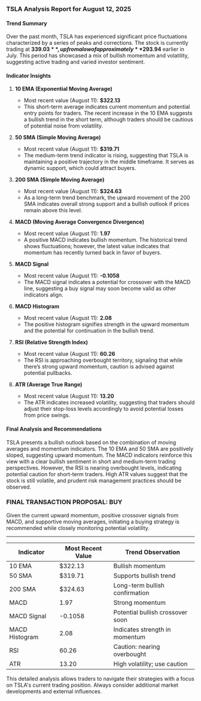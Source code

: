 ### TSLA Analysis Report for August 12, 2025

#### Trend Summary

Over the past month, TSLA has experienced significant price fluctuations characterized by a series of peaks and corrections. The stock is currently trading at **$339.03**, up from a low of approximately **$293.94** earlier in July. This period has showcased a mix of bullish momentum and volatility, suggesting active trading and varied investor sentiment.

#### Indicator Insights

1. **10 EMA (Exponential Moving Average)**
   - Most recent value (August 11): **$322.13**
   - This short-term average indicates current momentum and potential entry points for traders. The recent increase in the 10 EMA suggests a bullish trend in the short term, although traders should be cautious of potential noise from volatility.

2. **50 SMA (Simple Moving Average)**
   - Most recent value (August 11): **$319.71**
   - The medium-term trend indicator is rising, suggesting that TSLA is maintaining a positive trajectory in the middle timeframe. It serves as dynamic support, which could attract buyers.

3. **200 SMA (Simple Moving Average)**
   - Most recent value (August 11): **$324.63**
   - As a long-term trend benchmark, the upward movement of the 200 SMA indicates overall strong support and a bullish outlook if prices remain above this level.

4. **MACD (Moving Average Convergence Divergence)**
   - Most recent value (August 11): **1.97**
   - A positive MACD indicates bullish momentum. The historical trend shows fluctuations; however, the latest value indicates that momentum has recently turned back in favor of buyers.

5. **MACD Signal**
   - Most recent value (August 11): **-0.1058**
   - The MACD signal indicates a potential for crossover with the MACD line, suggesting a buy signal may soon become valid as other indicators align.

6. **MACD Histogram**
   - Most recent value (August 11): **2.08**
   - The positive histogram signifies strength in the upward momentum and the potential for continuation in the bullish trend.

7. **RSI (Relative Strength Index)**
   - Most recent value (August 11): **60.26**
   - The RSI is approaching overbought territory, signaling that while there’s strong upward momentum, caution is advised against potential pullbacks.

8. **ATR (Average True Range)**
   - Most recent value (August 11): **13.20**
   - The ATR indicates increased volatility, suggesting that traders should adjust their stop-loss levels accordingly to avoid potential losses from price swings.

#### Final Analysis and Recommendations

TSLA presents a bullish outlook based on the combination of moving averages and momentum indicators. The 10 EMA and 50 SMA are positively sloped, suggesting upward momentum. The MACD indicators reinforce this view with a clear bullish sentiment in short and medium-term trading perspectives. However, the RSI is nearing overbought levels, indicating potential caution for short-term traders. High ATR values suggest that the stock is still volatile, and prudent risk management practices should be observed.

### FINAL TRANSACTION PROPOSAL: **BUY**

Given the current upward momentum, positive crossover signals from MACD, and supportive moving averages, initiating a buying strategy is recommended while closely monitoring potential volatility. 

---

| Indicator        | Most Recent Value | Trend Observation |
|------------------|-------------------|-------------------|
| 10 EMA           | $322.13           | Bullish momentum   |
| 50 SMA           | $319.71           | Supports bullish trend |
| 200 SMA          | $324.63           | Long-term bullish confirmation |
| MACD             | 1.97              | Strong momentum    |
| MACD Signal      | -0.1058           | Potential bullish crossover soon |
| MACD Histogram    | 2.08              | Indicates strength in momentum |
| RSI              | 60.26              | Caution: nearing overbought |
| ATR              | 13.20             | High volatility; use caution |

This detailed analysis allows traders to navigate their strategies with a focus on TSLA's current trading position. Always consider additional market developments and external influences.